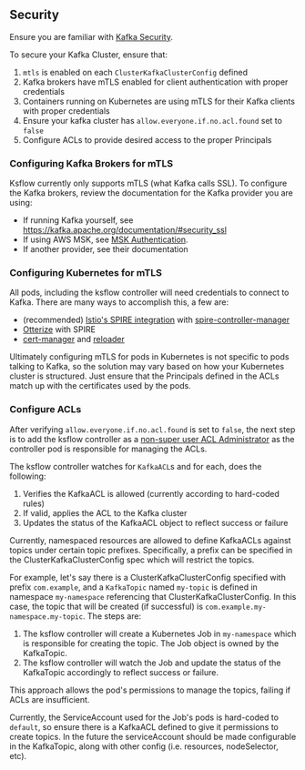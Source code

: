 ## Security

Ensure you are familiar with [Kafka Security](https://kafka.apache.org/documentation/#security).

To secure your Kafka Cluster, ensure that:
1. `mtls` is enabled on each `ClusterKafkaClusterConfig` defined
2. Kafka brokers have mTLS enabled for client authentication with proper credentials
3. Containers running on Kubernetes are using mTLS for their Kafka clients with proper credentials
4. Ensure your kafka cluster has `allow.everyone.if.no.acl.found` set to `false`  
5. Configure ACLs to provide desired access to the proper Principals

### Configuring Kafka Brokers for mTLS

Ksflow currently only supports mTLS (what Kafka calls SSL). To configure the Kafka brokers, review the documentation
for the Kafka provider you are using:
* If running Kafka yourself, see https://kafka.apache.org/documentation/#security_ssl
* If using AWS MSK, see [MSK Authentication](https://docs.aws.amazon.com/msk/latest/developerguide/msk-authentication.html).
* If another provider, see their documentation

### Configuring Kubernetes for mTLS

All pods, including the ksflow controller will need credentials to connect to Kafka. There are many ways to
accomplish this, a few are:

* (recommended) [Istio's SPIRE integration](https://istio.io/latest/docs/ops/integrations/spire/) with [spire-controller-manager](https://github.com/spiffe/spire-controller-manager)
* [Otterize](https://github.com/otterize/spire-integration-operator) with SPIRE
* [cert-manager](https://github.com/cert-manager/cert-manager) and [reloader](https://github.com/stakater/Reloader)

Ultimately configuring mTLS for pods in Kubernetes is not specific to pods talking to Kafka, so the solution
may vary based on how your Kubernetes cluster is structured. Just ensure that the Principals defined in the ACLs
match up with the certificates used by the pods.

### Configure ACLs

After verifying `allow.everyone.if.no.acl.found` is set to `false`, the next step is to add the ksflow controller
as a [non-super user ACL Administrator](https://docs.confluent.io/platform/current/kafka/authorization.html#creating-non-super-user-acl-administrators)
as the controller pod is responsible for managing the ACLs.

The ksflow controller watches for `KafkaACL`s and for each, does the following:
1. Verifies the KafkaACL is allowed (currently according to hard-coded rules)
2. If valid, applies the ACL to the Kafka cluster
3. Updates the status of the KafkaACL object to reflect success or failure

Currently, namespaced resources are allowed to define KafkaACLs against topics under certain topic prefixes.
Specifically, a prefix can be specified in the ClusterKafkaClusterConfig spec which will restrict the topics.

For example, let's say there is a ClusterKafkaClusterConfig specified with prefix `com.example`, and a
`KafkaTopic` named `my-topic` is defined in namespace `my-namespace` referencing that ClusterKafkaClusterConfig. In this case,
the topic that will be created (if successful) is `com.example.my-namespace.my-topic`. The steps are:
1. The ksflow controller will create a Kubernetes Job in `my-namespace` which is responsible for creating the topic. The Job object is owned by the KafkaTopic.
2. The ksflow controller will watch the Job and update the status of the KafkaTopic accordingly to reflect success or failure.

This approach allows the pod's permissions to manage the topics, failing if ACLs are insufficient.

Currently, the ServiceAccount used for the Job's pods is hard-coded to `default`, so ensure there is a KafkaACL defined
to give it permissions to create topics. In the future the serviceAccount should be made configurable in the KafkaTopic,
along with other config (i.e. resources, nodeSelector, etc).
